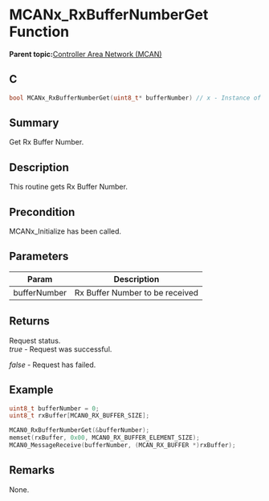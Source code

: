 # MCANx\_RxBufferNumberGet Function

**Parent topic:**[Controller Area Network \(MCAN\)](GUID-C9F1E50C-1EF0-4941-A9CB-89808C7C54AF.md)

## C

```c
bool MCANx_RxBufferNumberGet(uint8_t* bufferNumber) // x - Instance of the MCAN peripheral
```

## Summary

Get Rx Buffer Number.

## Description

This routine gets Rx Buffer Number.

## Precondition

MCANx\_Initialize has been called.

## Parameters

|Param|Description|
|-----|-----------|
|bufferNumber|Rx Buffer Number to be received|

## Returns

Request status.<br />*true* - Request was successful.

*false* - Request has failed.

## Example

```c
uint8_t bufferNumber = 0;
uint8_t rxBuffer[MCAN0_RX_BUFFER_SIZE];

MCAN0_RxBufferNumberGet(&bufferNumber);
memset(rxBuffer, 0x00, MCAN0_RX_BUFFER_ELEMENT_SIZE);
MCAN0_MessageReceive(bufferNumber, (MCAN_RX_BUFFER *)rxBuffer);
```

## Remarks

None.

